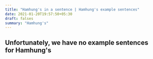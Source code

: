 ```yaml
---
title: "Hamhung's in a sentence | Hamhung's example sentences"
date: 2021-01-20T19:57:50+05:30
draft: falses
summary: "Hamhung's"
---
```

## Unfortunately, we have no example sentences for Hamhung's                 

